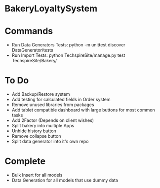 # BakeryLoyaltySystem


# Commands
- Run Data Generators Tests: python -m unittest discover DataGenerator/tests
- Run Import Tests: python TechspireSite/manage.py test TechspireSite/Bakery/

# To Do
- Add Backup/Restore system
- Add testing for calculated fields in Order system
- Remove unused libraries from packages
- Add tablet compatible dashboard with large buttons for most common tasks
- Add 2Factor (Depends on client wishes)
- Split bakery into multiple Apps
- Unhide history button
- Remove collapse button
- Split data generator into it's own repo

# Complete
- Bulk Insert for all models
- Data Generation for all models that use dummy data
